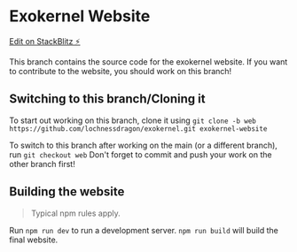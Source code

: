 # Exokernel Website

[Edit on StackBlitz ⚡️](https://stackblitz.com/edit/sveltejs-kit-template-default-huzdu3)

This branch contains the source code for the exokernel website. If you want to contribute to the website, you should work on this branch!

## Switching to this branch/Cloning it

To start out working on this branch, clone it using ```git clone -b web https://github.com/lochnessdragon/exokernel.git exokernel-website```

To switch to this branch after working on the main (or a different branch), run ```git checkout web``` Don't forget to commit and push your work on the other branch first!

## Building the website

> Typical npm rules apply.

Run ```npm run dev``` to run a development server. 
```npm run build``` will build the final website.
